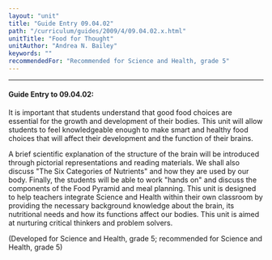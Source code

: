 ```yaml
---
layout: "unit"
title: "Guide Entry 09.04.02"
path: "/curriculum/guides/2009/4/09.04.02.x.html"
unitTitle: "Food for Thought"
unitAuthor: "Andrea N. Bailey"
keywords: ""
recommendedFor: "Recommended for Science and Health, grade 5"
---
```

<body>
<hr/>
<h4>
Guide Entry to 09.04.02:
</h4>
It is important that students understand that good food choices are essential for the growth and development of their bodies. This unit will allow students to feel knowledgeable enough to make smart and healthy food choices that will affect their development and the function of their brains.
<p>
A brief scientific explanation of   the structure of the brain will be introduced through pictorial representations and reading materials. We shall also discuss "The Six Categories of Nutrients" and how they are used by our body.  Finally, the students will be able to work "hands on" and discuss the components of the Food Pyramid and meal planning. This unit is designed to help teachers integrate Science and Health within their own classroom by providing the necessary background knowledge about the brain, its nutritional needs and how its functions affect our bodies.  This unit is aimed at nurturing critical thinkers and problem solvers.
</p>
<p>
(Developed for Science and Health, grade 5; recommended for Science and Health, grade 5)
</p>
</body>
